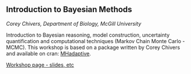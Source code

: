 ## Introduction to Bayesian Methods

*Corey Chivers, Department of Biology, McGill University*

Introduction to Bayesian reasoning, model construction, uncertainty quantification and computational techniques (Markov Chain Monte Carlo - MCMC).  This workshop is based on a package written by Corey Chivers and available on cran: [MHadaptive](http://cran.r-project.org/web/packages/MHadaptive/index.html).

[Workshop page - slides, etc](https://sites.google.com/site/mcgillbgsa/workshops/bayesian)
